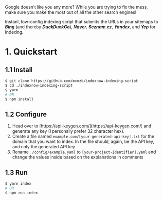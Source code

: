 Google doesn't like you any more? While you are trying to fix the mess, make sure you make the most out of all the other search engines!

Instant, low-config indexing script that submits the URLs in your sitemaps to **_Bing_** (and thereby **_DuckDuckGo_**), **_Naver_**, **_Seznam.cz_**, **_Yandex_**, and **_Yep_** for indexing.

# 1. Quickstart

## 1.1 Install

```sh
$ git clone https://github.com/mxmzb/indexnow-indexing-script
$ cd ./indexnow-indexing-script
$ yarn
# OR
$ npm install
```

## 1.2 Configure

1. Head over to [https://api-keygen.com/](https://api-keygen.com/) and generate any key (I personally prefer 32 character hex).
2. Create a file named `example.com/[your-generated-api-key].txt` for the domain that you want to index. In the file should, again, be the API key, and only the generated API key
3. Rename `./config/example.yaml` to `[your-project-identifier].yaml` and change the values inside based on the explanations in comments

## 1.3 Run

```sh
$ yarn index
# OR
$ npm run index
```
